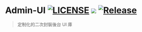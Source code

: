 <h1>
Admin-UI
<a href="./LICENSE" target="__blank"><img src="https://img.shields.io/badge/license-MIT-green" alt="LICENSE"></a>
<a href="https://github.com/naremloa/ui-vite/actions/workflows/publish.yml" target="__blank"><img src="https://github.com/naremloa/ui-vite/actions/workflows/publish.yml/badge.svg?branch=master"></a>
<a href="https://github.com/naremloa/ui-vite/releases" target="__blank"><img src="https://img.shields.io/github/v/release/naremloa/ui-vite" alt="Release"></a>
</h1>

> 定制化的二次封裝後台 UI 庫
